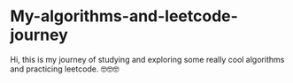 # My-algorithms-and-leetcode-journey
Hi, this is my journey of studying and exploring some really cool algorithms and practicing leetcode. 🤓🤓🤓
